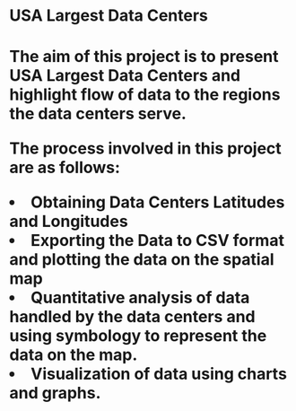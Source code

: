 <h1>USA Largest Data Centers<h1>
<p>The aim of this project is to present USA Largest Data Centers and highlight flow of data to the regions the data centers serve.</p>
<p>The process involved in this project are as follows:</p>
    <li>Obtaining Data Centers Latitudes and Longitudes</li>
    <li>Exporting the Data to CSV format and plotting the data on the spatial map</li>
    <li>Quantitative analysis of data handled by the data centers and using symbology to represent the data on the map.</li>
    <li>Visualization of data using charts and graphs.</li>
